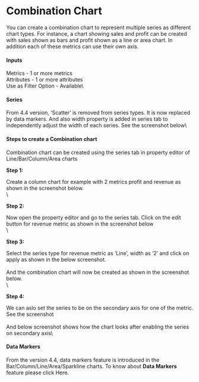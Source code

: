 # Combination Chart

You can create a combination chart to represent multiple series as different chart types. For instance, a chart showing sales and profit can be created with sales shown as bars and profit shown as a line or area chart. In addition each of these metrics can use their own axis.

#### Inputs <a href="#inputs" id="inputs"></a>

Metrics - 1 or more metrics\
Attributes - 1 or more attributes\
Use as Filter Option - Available\


#### Series <a href="#series" id="series"></a>

From 4.4 version, ‘Scatter’ is removed from series types. It is now replaced by data markers. And also width property is added in series tab to independently adjust the width of each series. See the screenshot below\


#### Steps to create a Combination chart <a href="#steps-to-create-a-combination-chart" id="steps-to-create-a-combination-chart"></a>

Combination chart can be created using the series tab in property editor of Line/Bar/Column/Area charts

**Step 1:**

Create a column chart for example with 2 metrics profit and revenue as shown in the screenshot below.\
\


**Step 2:**

Now open the property editor and go to the series tab. Click on the edit button for revenue metric as shown in the screenshot below\
\


**Step 3:**

Select the series type for revenue metric as ‘Line’, width as ‘2’ and click on apply as shown in the below screenshot.\
\
And the combination chart will now be created as shown in the screenshot below.\
\


**Step 4:**

We can aslo set the series to be on the secondary axis for one of the metric. See the screenshot\
\
And below screenshot shows how the chart looks after enabling the series on secondary axis\


#### Data Markers <a href="#data-markers" id="data-markers"></a>

From the version 4.4, data markers feature is introduced in the Bar/Column/Line/Area/Sparkline charts. To know about **Data Markers** feature please click Here.
